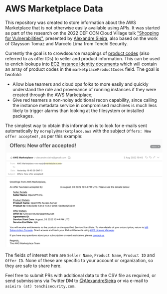 # AWS Marketplace Data

This repository was created to store information about the AWS Marketplace that is not otherwise easily available
using APIs. It was started as part of the research on the 2022 DEF CON Cloud Village talk 
["Shopping for Vulnerabilities"](https://cloud-village.org/#talks?collapseAlexandreSieira),
presented by [Alexandre Sieira](https://twitter.com/AlexandreSieira), also based on the work of Glaysson Tomaz and 
Marcelo Lima from Tenchi Security.

Currently the goal is to crowdsource mappings of [product codes](https://docs.aws.amazon.com/marketplace/latest/userguide/best-practices-for-building-your-amis.html#verifying-ami-runtime) 
(also referred to as offer IDs) to seller and product information. This can be used to enrich lookups into 
[EC2 instance identity documents](https://docs.aws.amazon.com/AWSEC2/latest/UserGuide/instance-identity-documents.html)
which will contain an array of product codes in the `marketplaceProductCodes` field. The goal is twofold:
* Allow blue teamers and cloud ops folks to more easily and quickly understand the role and provenance of running instances
if they were created through the AWS Marketplace;
* Give red teamers a non-noisy additional recon capability, since calling the instance metadata service in compromised
machines is much less likely to trigger alarms than looking at the filesystem or installed packages.

The simplest way to obtain this information is to look for e-mails sent automatically by `noreply@marketplace.aws` with 
the subject `Offers: New offer accepted!`, as per this example:
![Sample AWS Marketplace E-mail](sample-email.png)

The fields of interest here are `Seller Name`, `Product Name`, `Product ID` and `Offer ID`. None of these are specific 
to your account or organization, so they are safe to share here.

Feel free to submit PRs with additional data to the CSV file as required, or send submissions via Twitter DM to 
[@AlexandreSieira](https://twitter.com/AlexandreSieira) or via e-mail to `asieira (at) tenchisecurity.com`.
